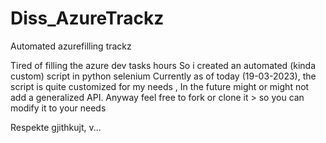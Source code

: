 # Diss_AzureTrackz
Automated azurefilling trackz

Tired of filling the azure dev tasks hours 
So i created an automated (kinda custom) script in python selenium 
Currently as of today (19-03-2023), the script is quite customized for my needs ,
In the future might or might not add a generalized API. 
Anyway feel free to fork or clone it > so you can modify it to your needs 


Respekte gjithkujt, v... 
